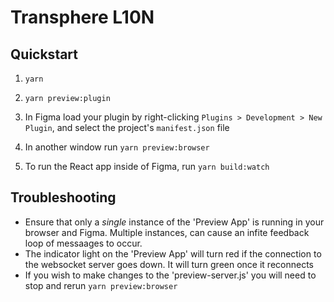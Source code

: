 # Transphere L10N


## Quickstart

1. `yarn`
2. `yarn preview:plugin`
3. In Figma load your plugin by right-clicking `Plugins > Development > New Plugin`, and select the project's `manifest.json` file

4. In another window run `yarn preview:browser` 

4. To run the React app inside of Figma, run `yarn build:watch`

## Troubleshooting
- Ensure that only a *single* instance of the 'Preview App' is running in your browser and Figma. Multiple instances, can cause an infite feedback loop of messaages to occur.
- The indicator light on the 'Preview App' will turn red if the connection to the websocket server goes down. It will turn green once it reconnects
- If you wish to make changes to the 'preview-server.js' you will need to stop and rerun `yarn preview:browser` 
